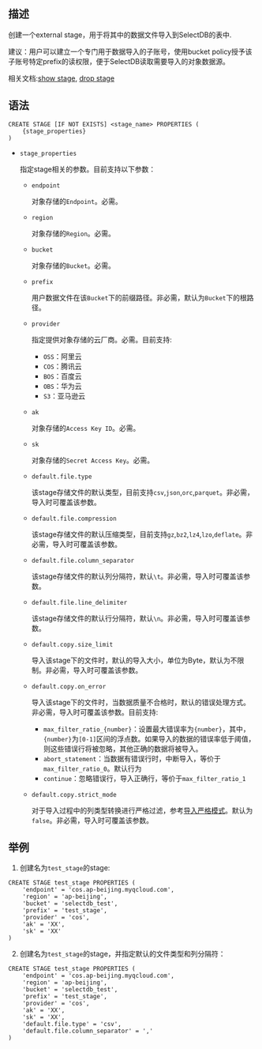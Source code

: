 ## 描述

创建一个external stage，用于将其中的数据文件导入到SelectDB的表中.

建议：用户可以建立一个专门用于数据导入的子账号，使用bucket policy授予该子账号特定prefix的读权限，便于SelectDB读取需要导入的对象数据源。

相关文档:[show stage](show_stage.md), [drop stage](drop_stage.md)

## 语法

```
CREATE STAGE [IF NOT EXISTS] <stage_name> PROPERTIES (
    {stage_properties}
)
```

- `stage_properties`

  指定stage相关的参数。目前支持以下参数：

    - `endpoint`

      对象存储的`Endpoint`。必需。

    - `region`

      对象存储的`Region`。必需。

    - `bucket`

      对象存储的`Bucket`。必需。

    - `prefix`

      用户数据文件在该`Bucket`下的前缀路径。非必需，默认为`Bucket`下的根路径。

    - `provider`

      指定提供对象存储的云厂商。必需。目前支持:
      - `OSS`：阿里云
      - `COS`：腾讯云
      - `BOS`：百度云
      - `OBS`：华为云
      - `S3`：亚马逊云

    - `ak`

      对象存储的`Access Key ID`。必需。

    - `sk`

      对象存储的`Secret Access Key`。必需。

    - `default.file.type`

      该stage存储文件的默认类型，目前支持`csv`,`json`,`orc`,`parquet`。非必需，导入时可覆盖该参数。

    - `default.file.compression`

      该stage存储文件的默认压缩类型，目前支持`gz`,`bz2`,`lz4`,`lzo`,`deflate`。非必需，导入时可覆盖该参数。

    - `default.file.column_separator`

      该stage存储文件的默认列分隔符，默认`\t`。非必需，导入时可覆盖该参数。

    - `default.file.line_delimiter`

      该stage存储文件的默认行分隔符，默认`\n`。非必需，导入时可覆盖该参数。

    - `default.copy.size_limit`

      导入该stage下的文件时，默认的导入大小，单位为Byte，默认为不限制。非必需，导入时可覆盖该参数。

    - `default.copy.on_error`

      导入该stage下的文件时，当数据质量不合格时，默认的错误处理方式。非必需，导入时可覆盖该参数。目前支持:

      - `max_filter_ratio_{number}`：设置最大错误率为`{number}`，其中，`{number}`为`[0-1]`区间的浮点数。如果导入的数据的错误率低于阈值，则这些错误行将被忽略，其他正确的数据将被导入。
      - `abort_statement`：当数据有错误行时，中断导入，等价于`max_filter_ratio_0`。默认行为
      - `continue`：忽略错误行，导入正确行，等价于`max_filter_ratio_1`

    - `default.copy.strict_mode`

      对于导入过程中的列类型转换进行严格过滤，参考[导入严格模式](https://doris.apache.org/zh-CN/docs/data-operate/import/import-scenes/load-strict-mode?_highlight=stric)。默认为`false`。非必需，导入时可覆盖该参数。

## 举例
 
1. 创建名为`test_stage`的stage:

```
CREATE STAGE test_stage PROPERTIES (
    'endpoint' = 'cos.ap-beijing.myqcloud.com',
    'region' = 'ap-beijing',
    'bucket' = 'selectdb_test',
    'prefix' = 'test_stage',
    'provider' = 'cos',
    'ak' = 'XX',
    'sk' = 'XX'
)
```

2. 创建名为`test_stage`的stage，并指定默认的文件类型和列分隔符：

```
CREATE STAGE test_stage PROPERTIES (
    'endpoint' = 'cos.ap-beijing.myqcloud.com',
    'region' = 'ap-beijing',
    'bucket' = 'selectdb_test',
    'prefix' = 'test_stage',
    'provider' = 'cos',
    'ak' = 'XX',
    'sk' = 'XX',
    'default.file.type' = 'csv',
    'default.file.column_separator' = ','
)
```

